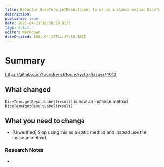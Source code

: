 ```yaml
---
title: Refactor DiceTerm.getResultLabel to be an instance method DiceTerm#getResultLabel allowing for more nuanced formatting of the labeled output.
description: 
published: true
date: 2021-04-21T16:50:29.913Z
tags: 0.8.1
editor: markdown
dateCreated: 2021-04-14T12:47:13.132Z
---
```


# Summary
https://gitlab.com/foundrynet/foundryvtt/-/issues/4610

## What changed

`DiceTerm.getResultLabel(result)` is now an instance method `DiceTerm#getResultLabel(result)`

## What you need to change

* [Unverified] Stop using this as a static method and instead use the instance method.

### Research Notes

* 